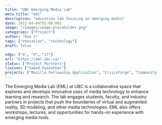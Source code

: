 ```yaml
---
title: "UBC Emerging Media Lab"
meta_title: "eml"
description: "education lab focusing on emerging media"
date: 2022-04-04T05:00:00Z
image: "/images/image-placeholder.png"
categories: ["Project"]
author: "Rae J"
tags: ["education", "technology"]
draft: false

sdgs: ["4", "9", "17"]
url: "https://eml.ubc.ca/"
status: ["Project Partners"]
liaison: ["Saeed Dyanatkar"]
projects: ["Mozilla Fellowship Application", "CrisisForge", "Community Mycelium"]
---
```


The Emerging Media Lab (EML) at UBC is a collaborative space that explores and develops innovative uses of media technology to enhance learning and research. The lab engages students, faculty, and industry partners in projects that push the boundaries of virtual and augmented reality, 3D modeling, and other media technologies. EML also offers workshops, lectures, and opportunities for hands-on experience with emerging media tools.